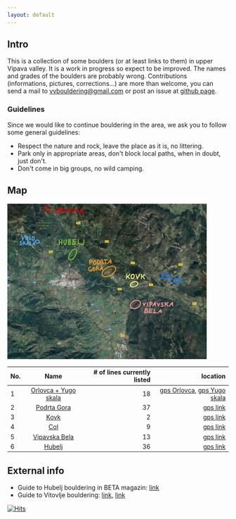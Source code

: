 ```yaml
---
layout: default
---
```



## Intro
This is a collection of some boulders (or at least links to them) in upper Vipava valley.
It is a work in progress so expect to be improved. The names and
grades of the boulders are probably wrong. Contributions (informations, pictures, corrections...)
are more than welcome, you can send a mail to [vvbouldering@gmail.com](mailto:vvbouldering@gmail.com) or post an issue at
[github page](https://github.com/tilenmarc/Vipava-Valley-Bouldering/issues).


### Guidelines
Since we would like to continue bouldering in the area, we ask you to follow some
general guidelines:
* Respect the nature and rock, leave the place as it is, no littering.
* Park only in appropriate areas, don't block local paths, when in doubt, just don't.
* Don't come in big groups, no wild camping.

## Map
<img src="boulders/vv_boldermap.jpg" width="90%"/>


| No.        | Name           | # of lines currently listed  | location 
| --- |:-------------:| -----:| -----: |
| 1   | [Orlovca + Yugo skala](/orlovca.html) | 18 | [gps Orlovca](http://www.google.com/maps/place/45.93408529992609,13.884733930896514), [gps Yugo skala](http://www.google.com/maps/place/45.91065662865047,13.875388080578066)|
| 2   | [Podrta Gora](/podrta_gora.html) | 37 |  [gps link](http://www.google.com/maps/place/45.892432738378844,13.9412306977008) |
| 3   | [Kovk](/kovk.html) | 2 |  [gps link](http://www.google.com/maps/place/45.88397702681159,13.96953529977836) |
| 4   | [Col](/col.html) | 9 |  [gps link](http://www.google.com/maps/place/45.887633761312124,13.998352570817945) |
| 5   | [Vipavska Bela](/vipavska_bela.html) | 13 |  [gps link](http://www.google.com/maps/place/45.86748555942995,13.967332303188574) |
| 6   | [Hubelj](/hubelj.html) | 36 |  [gps link](http://www.google.com/maps/place/45.904059993932236,13.911574939609357) |


## External info
* Guide to Hubelj bouldering in BETA magazin: [link](https://issuu.com/betamag/docs/betamag)
* Guide to Vitovlje bouldering: [link](http://img.sloclimbing.com/wp-content/uploads/2012/02/Bouldering_Vitovlje_2012.pdf), [link](http://www.krimp.si/vitovlje/#1557066366465-fa5dc4c7-8b0f)

[![Hits](https://hits.seeyoufarm.com/api/count/incr/badge.svg?url=https%3A%2F%2Fvv-bouldering.si&count_bg=%2379C83D&title_bg=%23555555&icon=&icon_color=%23E7E7E7&title=hits&edge_flat=false)](https://hits.seeyoufarm.com)
